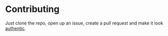 # Contributing

Just clone the repo, open up an issue, create a pull request and make it look [authentic](https://www.reddit.com/r/ProgrammerAnimemes/comments/ghkdcc/weve_all_been_there/).
